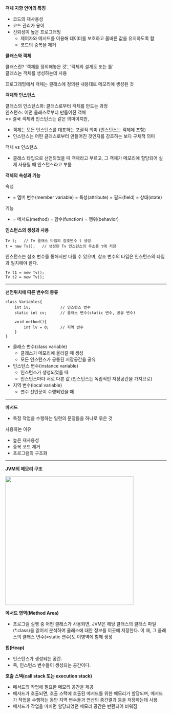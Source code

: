 **객체 지향 언어의 특징**
* 코드의 재사용성
* 코드 관리가 용이
* 신뢰성이 높은 프로그래밍
    * 제어자와 메서드를 이용해 데이터를 보호하고 올바른 값을 유지하도록 함
    * 코드의 중복을 제거

**클래스와 객체**

클래스란? '객체를 정의해놓은 것', '객체의 설계도 또는 틀' <br/>
클래스는 객체를 생성하는데 사용

프로그래밍에서 객체는 클래스에 정의된 내용대로 메모리에 생성된 것

**객체와 인스턴스**

클래스의 인스턴스화: 클래스로부터 객체를 만드는 과정 <br/>
인스턴스: 어떤 클래스로부터 만들어진 객체 <br/>
=> 결국 객체와 인스턴스는 같은 의미이지만, 
* 객체는 모든 인스턴스를 대표하는 포괄적 의미 (인스턴스는 객체에 포함)
* 인스턴스는 어떤 클래스로부터 만들어진 것인지를 강조하는 보다 구체적 의미

객체 vs 인스턴스
* 클래스 타입으로 선언되었을 때 객체라고 부르고, 그 객체가 메모리에 할당되어 실제 사용될 때 인스턴스라고 부름

**객체의 속성과 기능**

속성
* = 멤버 변수(member variable) = 특성(attribute) = 필드(field) = 상태(state)

기능
* = 메서드(method) = 함수(function) = 행위(behavior)

**인스턴스의 생성과 사용**
```
Tv t;   // Tv 클래스 타입의 참조변수 t 생성
t = new Tv();   // 생성된 Tv 인스턴스의 주소를 t에 저장
```

인스턴스는 참조 변수를 통해서만 다룰 수 있으며, 참조 변수의 타입은 인스턴스의 타입과 일치해야 한다.

```
Tv t1 = new Tv();
Tv t2 = new Tv();
```

---

**선언위치에 따른 변수의 종류**
```
class Variables{
    int iv;             // 인스턴스 변수
    static int cv;      // 클래스 변수(static 변수, 공유 변수)

    void method(){
        int lv = 0;     // 지역 변수
    }
}
```
* 클래스 변수(class variable)
    * 클래스가 메모리에 올라갈 때 생성
    * 모든 인스턴스가 공통된 저장공간을 공유
* 인스턴스 변수(instance variable)
    * 인스턴스가 생성되었을 때
    * 인스턴스마다 서로 다른 값 (인스턴스는 독립적인 저장공간을 가지므로)
* 지역 변수(local variable)
    * 변수 선언문이 수행되었을 때

---

**메서드**
* 특정 작업을 수행하는 일련의 문장들을 하나로 묶은 것

사용하는 이유
* 높은 재사용성
* 중복 코드 제거
* 프로그램의 구조화

---

**JVM의 메모리 구조**

<img src="https://user-images.githubusercontent.com/86587287/213128398-cbd59dfe-0671-426b-a958-3ec50ee77ab3.png" width=400px>

**메서드 영역(Method Area)**
* 프로그램 실행 중 어떤 클래스가 사용되면, JVM은 해당 클래스의 클래스 파일 (*.class)을 읽어서 분석하여 클래스에 대한 정보를 이곳에 저장한다. 이 때, 그 클래스의 클래스 변수(=static 변수)도 이영역에 함께 생성

**힙(Heap)**
* 인스턴스가 생성되는 공간.
* 즉, 인스턴스 변수들이 생성되는 공간이다.

**호출 스택(call stack 또는 execution stack)**
* 메서드의 작업에 필요한 메모리 공간을 제공
* 메서드가 호출되면, 호출 스택에 호출된 메서드를 위한 메모리가 할당되며, 메서드가 작업을 수행하는 동안 지역 변수들과 연산의 중간결과 등을 저장하는데 사용
* 메서드가 작업을 마치면 할당되었던 메모리 공간은 반환되어 비워짐
